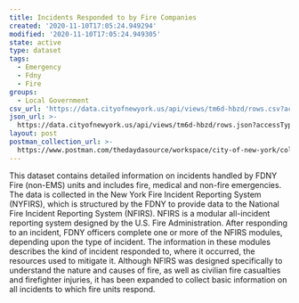 ```yaml
---
title: Incidents Responded to by Fire Companies
created: '2020-11-10T17:05:24.949294'
modified: '2020-11-10T17:05:24.949305'
state: active
type: dataset
tags:
  - Emergency
  - Fdny
  - Fire
groups:
  - Local Government
csv_url: 'https://data.cityofnewyork.us/api/views/tm6d-hbzd/rows.csv?accessType=DOWNLOAD'
json_url: >-
  https://data.cityofnewyork.us/api/views/tm6d-hbzd/rows.json?accessType=DOWNLOAD
layout: post
postman_collection_url: >-
  https://www.postman.com/thedaydasource/workspace/city-of-new-york/collection/15909983-3367d71b-734d-4f3e-8180-ffabcdfb2394
---
```

This dataset contains detailed information on incidents handled by FDNY Fire (non-EMS) units and includes fire, medical and non-fire emergencies. The data is collected in the New York Fire Incident Reporting System (NYFIRS), which is structured by the FDNY to provide data to the National Fire Incident Reporting System (NFIRS).  NFIRS is a modular all-incident reporting system designed by the U.S. Fire Administration. After responding to an incident, FDNY officers complete one or more of the NFIRS modules, depending upon the type of incident. The information in these modules describes the kind of incident responded to, where it occurred, the resources used to mitigate it.  Although NFIRS was designed specifically to understand the nature and causes of fire, as well as civilian fire casualties and firefighter injuries, it has been expanded to collect basic information on all incidents to which fire units respond.
